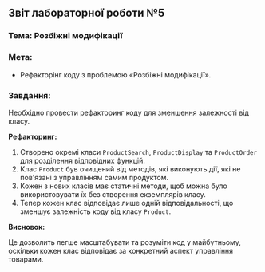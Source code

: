 ## Звіт лабораторної роботи №5

### Тема: Розбіжні модифікації

### Мета:

* Рефакторінг коду з проблемою «Розбіжні модифікації».

### Завдання:

Необхідно провести рефакторинг коду для зменшення залежності від класу.


**Pефакторинг:**

1. Створено окремі класи `ProductSearch`, `ProductDisplay` та `ProductOrder` для розділення відповідних функцій.
2. Клас `Product` був очищений від методів, які виконують дії, які не пов'язані з управлінням самим продуктом.
3. Кожен з нових класів має статичні методи, щоб можна було використовувати їх без створення екземплярів класу.
4. Тепер кожен клас відповідає лише одній відповідальності, що зменшує залежність коду від класу `Product`.

**Висновок:**

Це дозволить легше масштабувати та розуміти код у майбутньому, оскільки кожен клас відповідає за конкретний аспект управління товарами.
